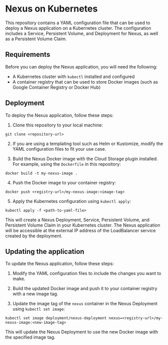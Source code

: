 # Nexus on Kubernetes

This repository contains a YAML configuration file that can be used to deploy a Nexus application on a Kubernetes cluster. The configuration includes a Service, Persistent Volume, and Deployment for Nexus, as well as a Persistent Volume Claim.

## Requirements

Before you can deploy the Nexus application, you will need the following:

- A Kubernetes cluster with `kubectl` installed and configured
- A container registry that can be used to store Docker images (such as Google Container Registry or Docker Hub)

## Deployment

To deploy the Nexus application, follow these steps:

1. Clone this repository to your local machine:

`git clone <repository-url>`

2. If you are using a templating tool such as Helm or Kustomize, modify the YAML configuration files to fit your use case.

3. Build the Nexus Docker image with the Cloud Storage plugin installed. For example, using the `Dockerfile` in this repository:

`docker build -t my-nexus-image .`

4. Push the Docker image to your container registry:

`docker push <registry-url>/my-nexus-image:<image-tag>`

5. Apply the Kubernetes configuration using `kubectl apply`:

`kubectl apply -f <path-to-yaml-file>`

This will create a Nexus Deployment, Service, Persistent Volume, and Persistent Volume Claim in your Kubernetes cluster. The Nexus application will be accessible at the external IP address of the LoadBalancer service created by the deployment.

## Updating the application

To update the Nexus application, follow these steps:

1. Modify the YAML configuration files to include the changes you want to make.

2. Build the updated Docker image and push it to your container registry with a new image tag.

3. Update the image tag of the `nexus` container in the Nexus Deployment using `kubectl set image`:

`kubectl set image deployment/nexus-deployment nexus=<registry-url>/my-nexus-image:<new-image-tag>`

This will update the Nexus Deployment to use the new Docker image with the specified image tag.